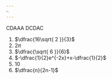 ```yaml
---
~
---
```


CDAAA
DCDAC

1. $\dfrac{16\sqrt{ 2 }}{3}$
2. $2\pi$
3. $\dfrac{\sqrt{ 6 }}{6}$
4. $-\dfrac{1}{2}e^{-2x}+x-\dfrac{1}{2}$
5. $10$
6. $\dfrac{n}{2n-1}$
